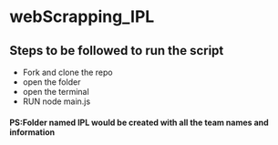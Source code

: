 # webScrapping_IPL
## Steps to be followed to run the script
 * Fork and clone the repo
 * open the folder
 * open the terminal
 * RUN node main.js
 
 #### PS:Folder named IPL would be created with all the team names and information 
